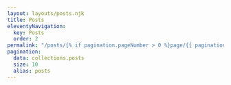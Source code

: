 ```yaml
---
layout: layouts/posts.njk
title: Posts
eleventyNavigation:
  key: Posts
  order: 2
permalink: "/posts/{% if pagination.pageNumber > 0 %}page/{{ pagination.pageNumber + 1 }}/{% endif %}"
pagination:
  data: collections.posts
  size: 10
  alias: posts
---
```

